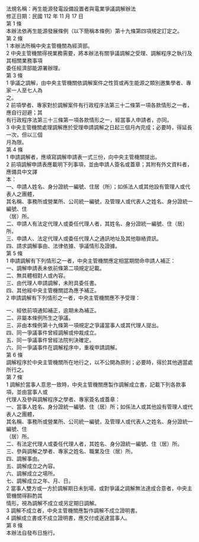 法規名稱：再生能源發電設備設置者與電業爭議調解辦法  
修正日期：民國 112 年 11 月 17 日  
第 1 條  
本辦法依再生能源發展條例（以下簡稱本條例）第十九條第四項規定訂定之。  
第 2 條  
1 本辦法所稱中央主管機關為經濟部。  
2 中央主管機關得視業務需要，將本辦法有關爭議調解之受理、調解程序之執行及其相關業務事項  
委任經濟部能源署辦理。  
第 3 條  
1 爭議之調解，由中央主管機關依調解案件之性質或再生能源之類別邀集學者、專家一人至七人為  
之。  
2 前項學者、專家對於調解案件有行政程序法第三十二條第一項各款情形之一者，應自行迴避；其  
有行政程序法第三十三條第一項各款情形之一，經當事人申請者，亦同。  
3 中央主管機關處理調解應於受理申請調解之日起三個月內完成；必要時，得延長一次，但以三個  
月為限。  
第 4 條  
1 申請調解者，應填寫調解申請表一式三份，向中央主管機關提出。  
2 前項調解申請表應載明下列事項，並由申請人簽名或蓋章；其附有外文資料者，應備具中文譯  
本：  
一、申請人姓名、身分證統一編號、住居（所）；如係法人或其他設有管理人或代表人之團體，  
其名稱、事務所或營業所、公司統一編號，及管理人或代表人之姓名、身分證統一編號、住  
（居）所。  
二、申請人有法定代理人或委任代理人者，其姓名、身分證統一編號、住（居）所。  
三、申請人、法定代理人或委任代理人之通訊地址及其他聯絡資訊。  
四、請求調解事由、法律依據、爭議情形及證據。  
第 5 條  
1 申請調解有下列情形之一者，中央主管機關應定相當期間命申請人補正：  
一、調解申請表未依前條第二項規定記載。  
二、無具體相對人或內容。  
三、由代理人申請調解，未附具委任書。  
四、其他經中央主管機關認為應予補正。  
2 申請調解有下列情形之一者，中央主管機關應不予受理：  


一、經依前項通知補正，逾期未為補正。  
二、非屬本條例所生之爭議。  
三、非由本條例第十九條第一項規定之爭議當事人或其代理人提出。  
四、同一爭議事件曾經調解或仲裁成立。  
五、同一爭議事件曾經法院判決確定。  
六、同一爭議事件在調解程序中，重複申請調解。  
第 6 條  
調解程序於中央主管機關所在地行之，以不公開為原則；必要時，得於其他適當處所行之。  
第 7 條  
1 調解於當事人意思一致時，中央主管機關應製作調解成立書，記載下列各款事項，並由當事人或  
代理人及參與調解程序之學者、專家簽名或蓋章：  
一、當事人姓名、身分證統一編號、住（居）所；如係法人或其他設有管理人或代表人之團體，  
其名稱、事務所或營業所、公司統一編號，及管理人或代表人之姓名、身分證統一編號、住  
（居）所。  
二、有法定代理人或委任代理人者，其姓名、身分證統一編號、住（居）所。  
三、參與調解之學者、專家之姓名、職業及住（居）所。  
四、調解事由。  
五、調解成立之內容。  
六、調解成立之場所。  
七、調解成立之年、月、日。  
2 當事人雙方或一方於調解期日未到場，或對爭議之調解無法達成合意者，中央主管機關得斟酌其  
情形，視為調解不成立或另定期日調解。  
3 調解不成立者，中央主管機關應製作調解不成立證明書。  
4 調解成立書或不成立證明書，應交付或送達當事人。  
第 8 條  
本辦法自發布日施行。  


